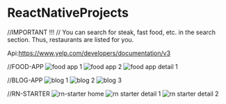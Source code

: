 # ReactNativeProjects

//IMPORTANT !!!
// You can search for steak, fast food, etc. in the search section. Thus, restaurants are listed for you.

Api:https://www.yelp.com/developers/documentation/v3

//FOOD-APP
![food app 1](https://user-images.githubusercontent.com/73952475/126206570-881016aa-7c59-4792-bff6-9d99ac6ff8c8.jpg)
![food app 2](https://user-images.githubusercontent.com/73952475/126206572-93bf21d9-2a34-4751-b077-b29cd87849c2.jpg)
![food app detail 1](https://user-images.githubusercontent.com/73952475/126206579-293bfb04-59b1-43ab-9ce1-ac7d49b04bbc.jpg)

//BLOG-APP
![blog 1](https://user-images.githubusercontent.com/73952475/127053218-99efca7f-731d-4460-86a4-d156f0bb8336.jpg)
![blog 2](https://user-images.githubusercontent.com/73952475/127053223-7860505d-9264-4d56-bfe8-1a60f849fe4c.jpg)
![blog 3](https://user-images.githubusercontent.com/73952475/127053226-9a7826c4-d324-4e83-a49a-50cec5d7b54d.jpg)

//RN-STARTER
![rn-starter home](https://user-images.githubusercontent.com/73952475/126206586-450404c6-3c31-4a67-bac4-254b8e67afde.jpg)
![rn starter detail 1](https://user-images.githubusercontent.com/73952475/126206590-334ce8e8-c11e-4157-91ff-386de9516e24.jpg)
![rn starter detail 2](https://user-images.githubusercontent.com/73952475/126206602-b57b9721-b447-430c-a8a6-7871406d995e.jpg)
